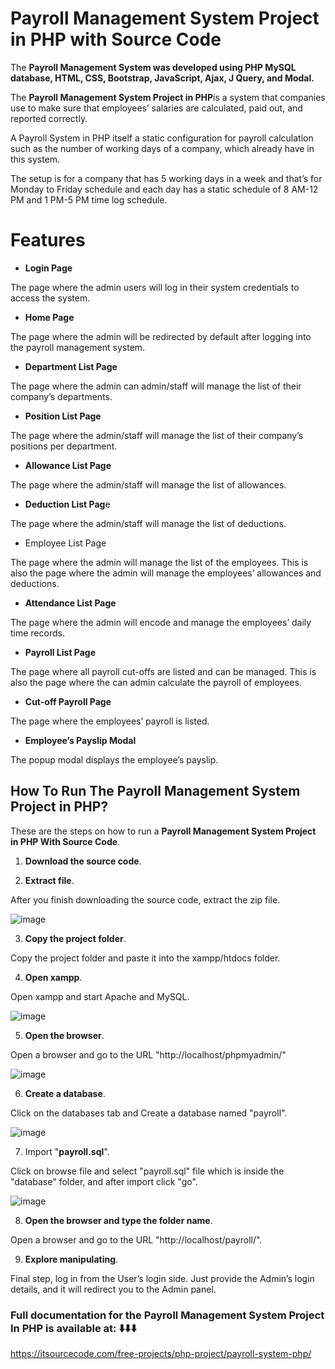# Payroll Management System Project in PHP with Source Code

The **Payroll Management System was developed using PHP MySQL database, HTML, CSS, Bootstrap, JavaScript, Ajax, J Query, and Modal.**

The **Payroll Management System Project in PHP**is a system that companies use to make sure that employees’ salaries are calculated, paid out, and reported correctly.

A Payroll System in PHP itself a static configuration for payroll calculation such as the number of working days of a company, which already have in this system.

The setup is for a company that has 5 working days in a week and that’s for Monday to Friday schedule and each day has a static schedule of 8 AM-12 PM and 1 PM-5 PM time log schedule.

# Features
* **Login Page**

The page where the admin users will log in their system credentials to access the system.

* **Home Page**

The page where the admin will be redirected by default after logging into the payroll management system.

* **Department List Page**

The page where the admin can admin/staff will manage the list of their company’s departments.

* **Position List Page**

The page where the admin/staff will manage the list of their company’s positions per department.

* **Allowance List Page**

The page where the admin/staff will manage the list of allowances.

* **Deduction List Pag**e

The page where the admin/staff will manage the list of deductions.

* Employee List Page​​​​​​​

The page where the admin will manage the list of the employees. This is also the page where the admin will manage the employees’ allowances and deductions.

* **Attendance List Page**

The page where the admin will encode and manage the employees’ daily time records.

* **Payroll List Page**

The page where all payroll cut-offs are listed and can be managed. This is also the page where the can admin calculate the payroll of employees.

* **Cut-off Payroll Page**

The page where the employees’ payroll is listed.

* **Employee’s Payslip Modal**

The popup modal displays the employee’s payslip.

## How To Run The Payroll Management System Project in PHP? 

These are the steps on how to run a **Payroll Management System Project in PHP With Source Code**.

1. **Download the source code**.

2. **Extract file**.

After you finish downloading the source code, extract the zip file.

![image](https://github.com/user-attachments/assets/aab0a65d-bad8-4640-86c9-7a859e8d8a20)

3. **Copy the project folder**.

Copy the project folder and paste it into the xampp/htdocs folder.

4. **Open xampp**.

Open xampp and start Apache and MySQL.

![image](https://github.com/user-attachments/assets/9144b1c4-ff24-48e1-a905-9f17e7baf96b)

5. **Open the browser**.

Open a browser and go to the URL "http://localhost/phpmyadmin/"

![image](https://github.com/user-attachments/assets/7a8007b2-29a0-49e8-8118-895740310e08)

6. **Create a database**.

Click on the databases tab and Create a database named "payroll".

![image](https://github.com/user-attachments/assets/ca8b874e-4aa5-4978-8c3a-a7d3c1e625ab)

7. Import "**payroll.sql**".

Click on browse file and select "payroll.sql" file which is inside the "database" folder, and after import click "go".

![image](https://github.com/user-attachments/assets/1b029e80-b418-4137-9020-ca89122e977d)

8. **Open the browser and type the folder name**.

Open a browser and go to the URL "http://localhost/payroll/".

9. **Explore manipulating**.

Final step, log in from the User’s login side. Just provide the Admin’s login details, and it will redirect you to the Admin panel.



### Full documentation for the Payroll Management System Project In PHP is available at: ⬇️⬇️⬇️

https://itsourcecode.com/free-projects/php-project/payroll-system-php/




